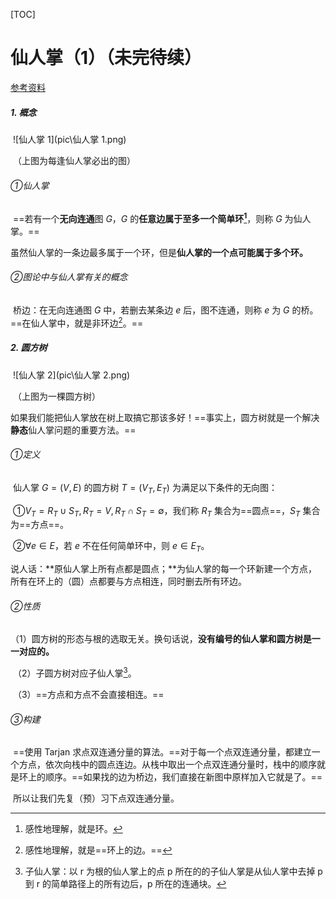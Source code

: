 [TOC]

# 仙人掌（1）（未完待续）

[参考资料](http://blog.csdn.net/zhangche0526/article/details/71879985#bzoj1023cactus仙人掌图shoi2008)

##### 1. 概念

​	![仙人掌 1](pic\仙人掌 1.png)

​	（上图为每逢仙人掌必出的图）

###### ①仙人掌

​	==若有一个**无向连通**图 $G$，$G$ 的**任意边属于至多一个简单环[^1]**，则称 $G$ 为仙人掌。==

​	虽然仙人掌的一条边最多属于一个环，但是**仙人掌的一个点可能属于多个环。**

###### ②图论中与仙人掌有关的概念

​	桥边：在无向连通图 $G$ 中，若删去某条边 $e$ 后，图不连通，则称 $e$ 为 $G$ 的桥。==在仙人掌中，就是非环边[^2]。==

##### 2. 圆方树

​	![仙人掌 2](pic\仙人掌 2.png)

​	（上图为一棵圆方树）

​	如果我们能把仙人掌放在树上取搞它那该多好！==事实上，圆方树就是一个解决**静态**仙人掌问题的重要方法。==

###### ①定义

​	仙人掌 $G = (V, E)$ 的圆方树 $T = (V_T, E_T)$ 为满足以下条件的无向图：

​	①$V_T = R_T \cup S_T, R_T = V, R_T \cap S_T = \emptyset$，我们称 $R_T$ 集合为==圆点==，$S_T$ 集合为==方点==。

​	②$\forall e \in E$，若 $e$ 不在任何简单环中，则 $e \in E_T$。

​	说人话：**原仙人掌上所有点都是圆点；**为仙人掌的每一个环新建一个方点，所有在环上的（圆）点都要与方点相连，同时删去所有环边。

###### ②性质

​	（1）圆方树的形态与根的选取无关。换句话说，**没有编号的仙人掌和圆方树是一一对应的。**

​	（2）子圆方树对应子仙人掌[^3]。

​	（3）==方点和方点不会直接相连。==

###### ③构建

​	==使用 Tarjan 求点双连通分量的算法。==对于每一个点双连通分量，都建立一个方点，依次向栈中的圆点连边。从栈中取出一个点双连通分量时，栈中的顺序就是环上的顺序。==如果找的边为桥边，我们直接在新图中原样加入它就是了。==

​	所以让我们先复（预）习下点双连通分量。

[^1]: 感性地理解，就是环。
[^2]: 感性地理解，就是==环上的边。==

[^3]: 子仙人掌：以 r 为根的仙人掌上的点 p 所在的的子仙人掌是从仙人掌中去掉 p 到 r 的简单路径上的所有边后，p 所在的连通块。